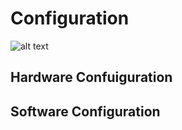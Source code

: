 # Configuration
![alt text](https://github.com/michaelpmay/MicroscopyControlAndProcessingMe/blob/main/docs/files/configurationBanner.png)

## Hardware Confuiguration


## Software Configuration
